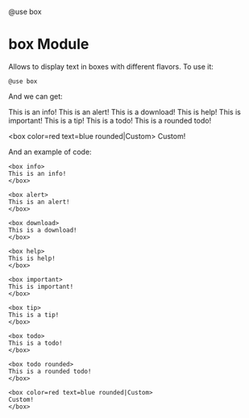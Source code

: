 @use box

# box Module

Allows to display text in boxes with different flavors. To use it:

```
@use box
```
And we can get:

<box info>
This is an info!
</box>

<box alert>
This is an alert!
</box>

<box download>
This is a download!
</box>

<box help>
This is help!
</box>

<box important>
This is important!
</box>

<box tip>
This is a tip!
</box>

<box todo>
This is a todo!
</box>

<box todo rounded>
This is a rounded todo!
</box>

<box color=red text=blue rounded|Custom>
Custom!
</box>

And an example of code:
```
<box info>
This is an info!
</box>

<box alert>
This is an alert!
</box>

<box download>
This is a download!
</box>

<box help>
This is help!
</box>

<box important>
This is important!
</box>

<box tip>
This is a tip!
</box>

<box todo>
This is a todo!
</box>

<box todo rounded>
This is a rounded todo!
</box>

<box color=red text=blue rounded|Custom>
Custom!
</box>
```
